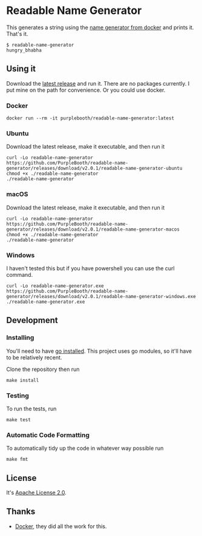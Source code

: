 # Readable Name Generator

This generates a string using the [name generator from docker](https://github.com/moby/moby/blob/master/pkg/namesgenerator/names-generator.go) and prints it. That's it.

```shell
$ readable-name-generator  
hungry_bhabha
```

## Using it

Download the [latest release](https://github.com/PurpleBooth/readable-name-generator/releases) and run it. There are no packages currently. I put mine on the path for convenience. Or you could use docker. 

### Docker

```shell
docker run --rm -it purplebooth/readable-name-generator:latest
```

### Ubuntu

Download the latest release, make it executable, and then run it

```shell
curl -Lo readable-name-generator https://github.com/PurpleBooth/readable-name-generator/releases/download/v2.0.1/readable-name-generator-ubuntu
chmod +x ./readable-name-generator
./readable-name-generator
```

### macOS

Download the latest release, make it executable, and then run it

```shell
curl -Lo readable-name-generator https://github.com/PurpleBooth/readable-name-generator/releases/download/v2.0.1/readable-name-generator-macos
chmod +x ./readable-name-generator
./readable-name-generator
```

### Windows

I haven't tested this but if you have powershell you can use the curl command.

```shell
curl -Lo readable-name-generator.exe https://github.com/PurpleBooth/readable-name-generator/releases/download/v2.0.1/readable-name-generator-windows.exe
./readable-name-generator.exe
```

## Development

### Installing

You'll need to have [go installed](https://golang.org/doc/install). This project uses go modules, so it'll have to be relatively recent.

Clone the repository then run

```shell
make install
```

### Testing

To run the tests, run

```shell
make test
```

### Automatic Code Formatting

To automatically tidy up the code in whatever way possible run

```shell
make fmt
```

## License

It's [Apache License 2.0](LICENSE).

## Thanks

* [Docker](https://www.docker.com/), they did all the work for this.
